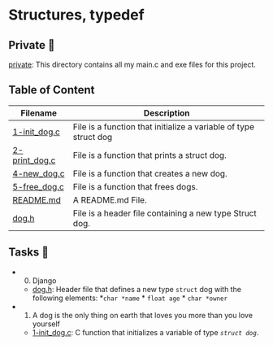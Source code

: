 # Structures, typedef

## Private 📁

[private](./private): This directory contains all my main.c and exe files for this project.

## Table of Content

Filename | Description
---------|------------
[1-init_dog.c](./1-init_dog.c) | File is a function that initialize a variable of type struct dog
[2-print_dog.c](./2-print_dog.c) | File is a function that prints a struct dog.
[4-new_dog.c](./4-new_dog.c) | File is a function that creates a new dog.
[5-free_dog.c](./5-free_dog.c) | File is a function that frees dogs.
[README.md](./README.md) | A README.md File.
[dog.h](./dog.h) | File is a header file containing a new type Struct dog.

## Tasks 📃

* 0. Django

  * [dog.h](./dog.h): Header file that defines a new type `struct` dog with the following elements:
        *`char *name`
        * `float age`
        * `char *owner`

* 1. A dog is the only thing on earth that loves you more than you love yourself
  * [1-init_dog.c](./1-init_dog.c): C function that initializes a variable of type _`struct dog`_.
